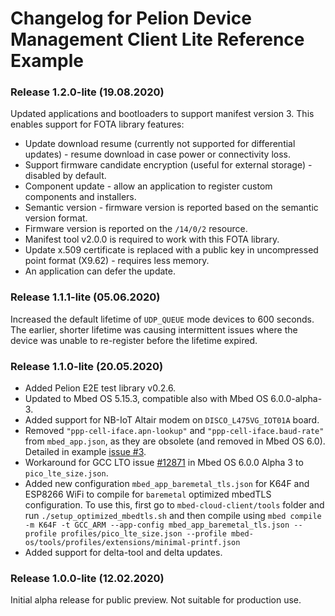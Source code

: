 # Changelog for Pelion Device Management Client Lite Reference Example

### Release 1.2.0-lite (19.08.2020)

Updated applications and bootloaders to support manifest version 3. This enables support for FOTA library features:
- Update download resume (currently not supported for differential updates) - resume download in case power or connectivity loss.
- Support firmware candidate encryption (useful for external storage) - disabled by default.
- Component update - allow an application to register custom components and installers.
- Semantic version - firmware version is reported based on the semantic version format.
- Firmware version is reported on the `/14/0/2` resource.
- Manifest tool v2.0.0 is required to work with this FOTA library.
- Update x.509 certificate is replaced with a public key in uncompressed point format (X9.62) - requires less memory.
- An application can defer the update.

### Release 1.1.1-lite (05.06.2020)

Increased the default lifetime of `UDP_QUEUE` mode devices to 600 seconds. The earlier, shorter lifetime was causing intermittent issues where the device was unable to re-register before the lifetime expired.

### Release 1.1.0-lite (20.05.2020)

* Added Pelion E2E test library v0.2.6.
* Updated to Mbed OS 5.15.3, compatible also with Mbed OS 6.0.0-alpha-3.
* Added support for NB-IoT Altair modem on `DISCO_L475VG_IOT01A` board.
* Removed `"ppp-cell-iface.apn-lookup"` and `"ppp-cell-iface.baud-rate"` from `mbed_app.json`, as they are obsolete (and removed in Mbed OS 6.0). Detailed in example [issue #3](https://github.com/ARMmbed/pelion-client-lite-example/issues/3).
* Workaround for GCC LTO issue [#12871](https://github.com/ARMmbed/mbed-os/issues/12781) in Mbed OS 6.0.0 Alpha 3 to `pico_lte_size.json`.
* Added new configuration `mbed_app_baremetal_tls.json` for K64F and ESP8266 WiFi to compile for `baremetal` optimized mbedTLS configuration. To use this, first go to `mbed-cloud-client/tools` folder and run `./setup_optimized_mbedtls.sh` and then compile using `mbed compile -m K64F -t GCC_ARM --app-config mbed_app_baremetal_tls.json --profile profiles/pico_lte_size.json --profile mbed-os/tools/profiles/extensions/minimal-printf.json`
* Added support for delta-tool and delta updates.

### Release 1.0.0-lite (12.02.2020)

Initial alpha release for public preview. Not suitable for production use.
